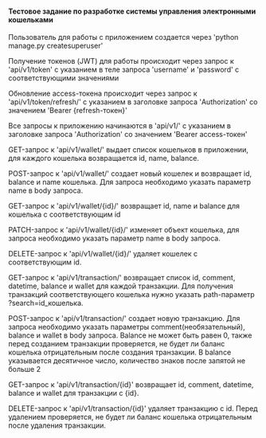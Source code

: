 #### Тестовое задание по разработке системы управления электронными кошельками

Пользователь для работы с приложением создается через 'python manage.py createsuperuser'

Получение токенов (JWT) для работы происходит через запрос к 'api/v1/token' c указанием 
в теле запроса 'username' и 'password' с соответствующими значениями

Обновление access-токена происходит через запрос к 'api/v1/token/refresh/' c указанием 
в заголовке запроса 'Authorization' со значением 'Bearer {refresh-токен}'

Все запросы к приложению начинаются в 'api/v1/' c указанием в заголовке запроса 
'Authorization' со значением 'Bearer access-токен'

GET-запрос к 'api/v1/wallet/' выдает список кошельков в приложении, для каждого 
кошелька возвращается id, name, balance. 

POST-запрос к 'api/v1/wallet/' создает новый кошелек и возвращает id, balance и name 
кошелька. Для запроса необходимо указать параметр name в body запроса.

GET-запрос к 'api/v1/wallet/{id}/' возвращает id, name и balance для кошелька с 
соответствующим id 

PATCH-запрос к 'api/v1/wallet/{id}/' изменяет объект кошелька, для запроса необходимо 
указать параметр name в body запроса. 

DELETE-запрос к 'api/v1/wallet/{id}/' удаляет кошелек с соответствующим id.

GET-запрос к 'api/v1/transaction/' возвращает список id, comment, datetime, balance 
и wallet для каждой транзакции. Для получения транзакций соответствующего кошелька 
нужно указать path-параметр ?search=id_кошелька. 

POST-запрос к 'api/v1/transaction/' 
создает новую транзакцию. Для запроса необходимо указать параметры 
comment(необязательный), balance и wallet в body запроса. Balance не может быть равен 0, 
также перед созданием транзакции проверяется, не будет ли баланс кошелька отрицательным 
после создания транзакции. В balance указывается десятичное число, количество знаков 
после запятой не больше 2 

GET-запрос к 'api/v1/transaction/{id}' возвращает id, comment, 
datetime, balance и wallet для транзакции с {id}. 

DELETE-запрос к 'api/v1/transaction/{id}' удаляет транзакцию с id. Перед удалением 
проверяется, не будет ли баланс кошелька отрицательным после удаления транзакции.